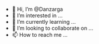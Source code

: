 - 👋 Hi, I’m @Danzarga
- 👀 I’m interested in ...
- 🌱 I’m currently learning ...
- 💞️ I’m looking to collaborate on ...
- 📫 How to reach me ...

<!---
Danzarga/Danzarga is a ✨ special ✨ repository because its `README.md` (this file) appears on your GitHub profile.
You can click the Preview link to take a look at your changes.
--->
